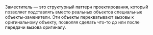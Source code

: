 Заместитель — это структурный паттерн проектирования, который позволяет подставлять вместо реальных объектов специальные
объекты-заменители. Эти объекты перехватывают вызовы к оригинальному объекту, позволяя сделать что-то до или после
передачи вызова оригиналу.